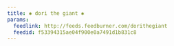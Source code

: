 ```yaml
---
title: ✱ dori the giant ✱
params:
  feedlink: http://feeds.feedburner.com/dorithegiant
  feedid: f53394315ae04f900e0a7491d1b831c8
---
```

